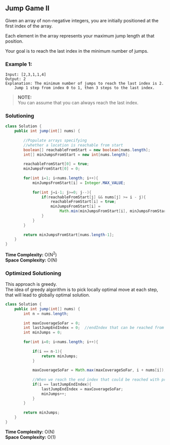 ## Jump Game II

Given an array of non-negative integers, you are initially positioned at the first index of the array.

Each element in the array represents your maximum jump length at that position.

Your goal is to reach the last index in the minimum number of jumps.


### Example 1:
```
Input: [2,3,1,1,4]
Output: 2
Explanation: The minimum number of jumps to reach the last index is 2.
    Jump 1 step from index 0 to 1, then 3 steps to the last index.
```


> **NOTE:**  
> You can assume that you can always reach the last index.  
 

### Solutioning
```java
class Solution {
    public int jump(int[] nums) {
        
        //Populate arrays specifying  
        //whether a location is reachable from start 
        boolean[] reachableFromStart = new boolean[nums.length];
        int[] minJumpsFromStart = new int[nums.length];
        
        reachableFromStart[0] = true;
        minJumpsFromStart[0] = 0;
        
        for(int i=1; i<nums.length; i++){
            minJumpsFromStart[i] = Integer.MAX_VALUE;
            
            for(int j=i-1; j>=0; j--){
                if(reachableFromStart[j] && nums[j] >= i - j){
                    reachableFromStart[i] = true;
                    minJumpsFromStart[i] = 
                        Math.min(minJumpsFromStart[i], minJumpsFromStart[j] + 1);
                }
            }
        }
       
        return minJumpsFromStart[nums.length-1];
    }
}
```  
**Time Complexity:** O(N<sup>2</sup>)  
**Space Complexity:**  O(N)   


### Optimized Solutioning
This approach is greedy.  
The idea of greedy algorithm is to pick locally optimal move at each step, that will lead to globally optimal solution.  

```java
class Solution {
    public int jump(int[] nums) {
        int n = nums.length;
        
        int maxCoverageSoFar = 0;
        int lastJumpEndIndex = 0;  //endIndex that can be reached from prev jump under review
        int minJumps = 0;
        
        for(int i=0; i<nums.length; i++){
            
            if(i == n-1){
                return minJumps;
            }
            
            maxCoverageSoFar = Math.max(maxCoverageSoFar, i + nums[i]);
            
            //When we reach the end index that could be reached with prev jump
            if(i == lastJumpEndIndex){
                lastJumpEndIndex = maxCoverageSoFar;
                minJumps++;
            }
        }
        
        return minJumps;
    }
}
```
**Time Complexity:** O(N)  
**Space Complexity:**  O(1)   
